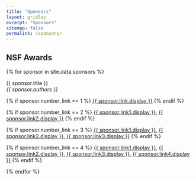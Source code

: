 ```yaml
---
title: "Sponsors"
layout: gridlay
excerpt: "Sponsors"
sitemap: false
permalink: /sponsors/
---
```


## NSF Awards ##

{% for sponsor in site.data.sponsors %}

  {{ sponsor.title }} <br />
  <em>{{ sponsor.authors }} </em>

  {% if sponsor.number_link == 1 %}
  <a href="{{ sponsor.link.url }}">{{ sponsor.link.display }}</a>
  {% endif %}

  {% if sponsor.number_link == 2 %}
  <a href="{{ sponsor.link1.url }}">{{ sponsor.link1.display }}</a>,
  <a href="{{ sponsor.link2.url }}">{{ sponsor.link2.display }}</a>
  {% endif %}

  {% if sponsor.number_link == 3 %}
  <a href="{{ sponsor.link1.url }}">{{ sponsor.link1.display }}</a>,
  <a href="{{ sponsor.link2.url }}">{{ sponsor.link2.display }}</a>,
  <a href="{{ sponsor.link3.url }}">{{ sponsor.link3.display }}</a>
  {% endif %}

  {% if sponsor.number_link == 4 %}
  <a href="{{ sponsor.link1.url }}">{{ sponsor.link1.display }}</a>,
  <a href="{{ sponsor.link2.url }}">{{ sponsor.link2.display }}</a>,
  <a href="{{ sponsor.link3.url }}">{{ sponsor.link3.display }}</a>,
  <a href="{{ sponsor.link4.url }}">{{ sponsor.link4.display }}</a>
  {% endif %}

{% endfor %}

